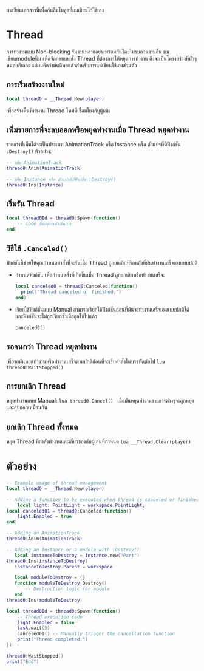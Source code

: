  ผมเขียนเอกสารนี้เพื่อกันลืมโมดูลที่ผมเขียนไว้ใช้เอง

# Thread
การทำงานแบบ Non-blocking รันงานหลายอย่างพร้อมกันโดยไม่รบกวนงานอื่น
ผมเขียนmoduleนี้มาเพื่อจัดการและสั่ง Thread ที่ต้องการให้หยุดการทำงาน ถึงจะเป็นโครงสร้างที่มั่วๆหน่อยก็เถอะ แต่ผมคิดว่ามันดีพอแล้วสำหรับการแค่เขียนใช้เองส่วนตัว

## การเริ่มสร้างงานใหม่
```lua
local thread0 = __Thread:New(player)
```
เพื่อสร้างพื้นที่ทำงาน Thread ใหม่ที่เชื่อมโยงกับุผู้เล่น

## เพิ่มรายการที่จะลบออกหรือหยุดทำงานเมื่อ Thread หยุดทำงาน
รายการที่เพิ่มได้จะเป็นประเภท AnimationTrack หรือ Instance หรือ ตัวแปรที่มีฟังก์ชั่น `:Destroy()` ตัวอย่าง:

```lua
-- เพิ่ม AnimationTrack
thread0:Anim(AnimationTrack)

-- เพิ่ม Instance หรือ ตัวแปรที่มีฟังก์ชั่น :Destroy() 
thread0:Ins(Instance)
```

## เริ่มรัน Thread 
```lua
local thread0Id = thread0:Spawn(function()
    -- code ที่ต้องการดำเนินการ
end)
```

## วิธีใช้ `.Canceled()`
ฟังก์ชันนี้ช่วยให้คุณกำหนดคำสั่งที่จะรันเมื่อ Thread ถูกยกเลิกหรือหลังที่มันทำงานเสร็จเองแบบปกติ

- กำหนดฟังก์ชัน
    เพื่อกำหนดสิ่งที่เกิดขึ้นเมื่อ Thread ถูกยกเลิกหรือทำงานเสร็จ:
    ```lua
    local canceled0 = thread0:Canceled(function()
      print("Thread canceled or finished.")
    end)
    ```
- เรียกใช้ฟังก์ชั่นแบบ Manual
    สามารถเรียกใช้ฟังก์ชั่นก่อนที่มันจะทำงานเสร็จเองแบบปกติได้
    และฟังก์ชั่นจะไม่ถูกเรียกซ้ำเมื่อถูกใช้ไปแล้ว
    ```lua
    canceled0()
    ```
## รอจนกว่า Thread หยุดทำงาน
เพื่อรอมันหยุดทำงานหรือทำงานเสร็จตามปกติก่อนที่จะเริ่ทคำสั่งในบรรทัดต่อไป
    ```lua
    thread0:WaitStopped()
    ```

## การยกเลิก Thread
หยุดทำงานแบบ Manual:
    ```lua
    thread0.Cancel()
    ```
เมื่อมันหยุดทำงานรายการต่างๆจะถูกหยุดและลบออกเหมือนกัน

## ยกเลิก Thread ทั้งหมด
หยุด Thread ที่กำลังทำงานและเกี่ยวข้องกับผู้เล่นที่กำหนด
    ```lua
    __Thread.Clear(player)
    ```

# ตัวอย่าง
```lua
-- Example usage of thread management
local thread0 = __Thread:New(player)

-- Adding a function to be executed when thread is canceled or finished
    local light: PointLight = workspace.PointLight;
local canceled01 = thread0:Canceled(function()
    light.Enabled = true
end)

-- Adding an AnimationTrack
thread0:Anim(AnimationTrack)

-- Adding an Instance or a module with :Destroy()
   local instanceToDestroy = Instance.new("Part")
thread0:Ins(instanceToDestroy)
   instanceToDestroy.Parent = workspace

   local moduleToDestroy = {}
   function moduleToDestroy:Destroy()
       -- Destruction logic for module
   end
thread0:Ins(moduleToDestroy)

local thread0Id = thread0:Spawn(function()
    -- Thread execution code
    light.Enabled = false
    task.wait(5)
    canceled01() -- Manually trigger the cancellation function
    print("Thread completed.")
})

thread0:WaitStopped()
print("End")
```
